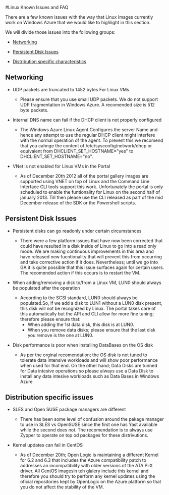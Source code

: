 
#Linux Known Issues and FAQ

There are a few known issues with the way that Linux Images currently work on Windows Azure that we would like to highlight in this section.

We will divide those issues into the following groups:

* [Networking](#networking)

* [Persistent Disk Issues](#persistentdisk)

* [Distribution specific characteristics](#distributions)

<h2 id="networking">Networking</h2>

-	UDP packets are  truncated to 1452 bytes For Linux VMs
	-	Please ensure that you use small UDP packets. We do not support UDP fragmentation in Windows Azure. A  recomended size is 512 byte packets.
-	Internal DNS name can fail if the DHCP client is not properly configured
	- The Windows Azure Linux Agent Configures the server Name and hence any attempt to  use the regular DHCP  client might interfere with the normal operation of the agent. To prevent this we recomend that you cahnge the content of /etc/sysconfig/network/dhcp or equivalent  from DHCLIENT_SET_HOSTNAME="yes" to DHCLIENT_SET_HOSTNAME="no".
 
- VNet is not enabled for Linux VMs in the Portal 
	- As of December 20th 2012 all of the portal gallery images are supported using VNET on top of Linux and the Command Line Interface CLI tools support this work.  Unfortunately the portal is only scheduled to enable the funtionality for Linux on the second half of january 2013. Till then please use the CLI released as part of the mid December  release of the SDK or the Powershell scripts.  

<h2 id="persistentdisk">Persistent Disk Issues</h2>

-	Persistent disks can go readonly under certain circumstances
	-	There were a few platform issues that have now been corrected that could have resulted in a disk inside of Linux to go into a read only mode. We are making continuous improvements in this area and have released new fucntionality that will prevent this from occurring and take corrective action if it does. Nevertheless; until we go into GA it is quite possible that this issue surfaces again for certain users. The recomended action if this occurs is to restart the VM.  
-	When adding/removing a disk to/from a Linux VM, LUN0 should always be populated after the operation
	-	According to the SCSI standard, LUN0 should always be populated.So, if we add a disk to LUN1 without a LUN0 disk present, this disk will not be recognized by Linux. The portal takes care of this automatically but the API and CLI allow for more fine tuning; therefore please ensure that:
		-  When adding the 1st data disk, this disk is at LUN0.
		-  When you remove data disks; please ensure that the last disk you remove is the one  at LUN0.
	
- Disk performance is poor when installing DataBases on the OS disk
	-	As per the orginal recomendation; the OS disk is not tuned to tolerate data intensive workloads and will show poor performance when used for that end. 
	On the other hand; Data Disks are tunned for Data intesive operations so please always use a Data Disk to install any data intesive workloads such as Data Bases in Windows Azure 

<h2 id="distributions">Distribution specific issues</h2>

-	SLES and Open SUSE package managers are different
	-	There has been some level of confusion around the pakage manager to use in SLES vs OpenSUSE since the first one has Yast available while the second does not. The recomendation is to always use Zypper to operate on top od packages for these distrivutions.

- Kernel updates can fail in CentOS 
	-	As of December 20th; Open Logic is maintaining a different Kernel for 6.2 and 6.3  that includes the Azure compatibility patch to addresses an incompatibility with older versions of the ATA PiiX driver. All CentOS imagesin teh glalery include this kernel and therefore you should try to perform any kernel updates using the oficial repositories kept by OpenLogic on the Azure platform so that you do not affect the stability of the VM.


